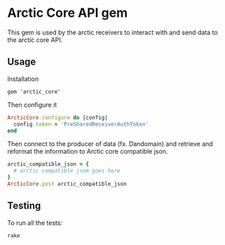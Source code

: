 # Arctic Core API gem

This gem is used by the arctic receivers to interact with and send data to the
arctic core API.

## Usage

Installation

```
gem 'arctic_core'
```

Then configure it

```ruby
ArcticCore.configure do |config|
  config.token = 'PreSharedReceiverAuthToken'
end
```

Then connect to the producer of data (fx. Dandomain) and retrieve and reformat
the information to Arctic core compatible json.

```ruby
arctic_compatible_json = {
  # arctic compatible jsom goes here
}
ArcticCore.post arctic_compatible_json
```

## Testing

To run all the tests:

```bash
rake
```
